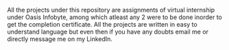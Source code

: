 All the projects under this repository are assignments of virtual internship under Oasis Infobyte, among which atleast any 2 were to be done inorder to get the completion certificate.
All the projects are written in easy to understand language but even then if you have any doubts email me or directly message me on my LinkedIn.
